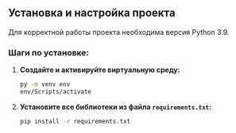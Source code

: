 ## Установка и настройка проекта

Для корректной работы проекта необходима версия Python 3.9.

### Шаги по установке:

1. **Создайте и активируйте виртуальную среду:**
    ```bash
    py -m venv env
    env/Scripts/activate
    ```

2. **Установите все библиотеки из файла `requirements.txt`:**
    ```bash
    pip install -r requirements.txt
    ```


